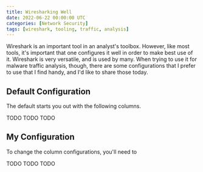 ```yaml
---
title: Wiresharking Well
date: 2022-06-22 00:00:00 UTC
categories: [Network Security]
tags: [wireshark, tooling, traffic, analysis]
---
```


Wireshark is an important tool in an analyst's toolbox. However, like most tools,
it's important that one configures it well in order to make best use of it.
Wireshark is very versatile, and is used by many. When trying to use it for
malware traffic analysis, though, there are some configurations that I prefer
to use that I find handy, and I'd like to share those today.

## Default Configuration

The default starts you out with the following columns.

TODO TODO TODO

## My Configuration

To change the column configurations, you'll need to

TODO TODO TODO
